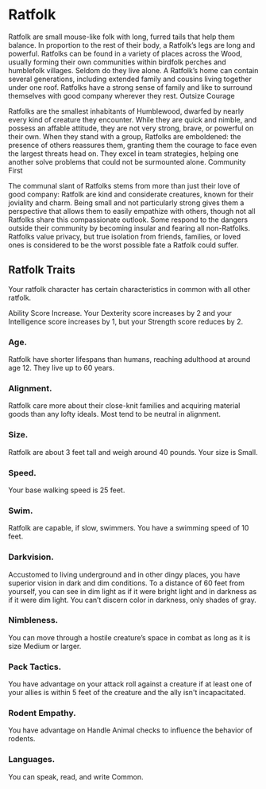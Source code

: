 # Ratfolk

Ratfolk are small mouse-like folk with long, furred tails that help them balance. In proportion to the rest of their body, a Ratfolk’s legs are long and powerful. Ratfolks can be found in a variety of places across the Wood, usually forming their own communities within birdfolk perches and humblefolk villages. Seldom do they live alone. A Ratfolk’s home can contain several generations, including extended family and cousins living together under one roof. Ratfolks have a strong sense of family and like to surround themselves with good company wherever they rest.
Outsize Courage

Ratfolks are the smallest inhabitants of Humblewood, dwarfed by nearly every kind of creature they encounter. While they are quick and nimble, and possess an affable attitude, they are not very strong, brave, or powerful on their own. When they stand with a group, Ratfolks are emboldened: the presence of others reassures them, granting them the courage to face even the largest threats head on. They excel in team strategies, helping one another solve problems that could not be surmounted alone.
Community First

The communal slant of Ratfolks stems from more than just their love of good company: Ratfolk are kind and considerate creatures, known for their joviality and charm. Being small and not particularly strong gives them a perspective that allows them to easily empathize with others, though not all Ratfolks share this compassionate outlook. Some respond to the dangers outside their community by becoming insular and fearing all non-Ratfolks. Ratfolks value privacy, but true isolation from friends, families, or loved ones is considered to be the worst possible fate a Ratfolk could suffer.

## Ratfolk Traits


Your ratfolk character has certain characteristics in common with all other ratfolk.

Ability Score Increase. Your Dexterity score increases by 2 and your Intelligence score increases by 1, but your Strength score reduces by 2.

### Age. 
 Ratfolk have shorter lifespans than humans, reaching adulthood at around age 12. They live up to 60 years.

### Alignment. 
 Ratfolk care more about their close-knit families and acquiring material goods than any lofty ideals. Most tend to be neutral in alignment.

### Size. 
 Ratfolk are about 3 feet tall and weigh around 40 pounds. Your size is Small.

### Speed. 
 Your base walking speed is 25 feet.

### Swim. 
 Ratfolk are capable, if slow, swimmers. You have a swimming speed of 10 feet.

### Darkvision. 
 Accustomed to living underground and in other dingy places, you have superior vision in dark and dim conditions. To a distance of 60 feet from yourself, you can see in dim light as if it were bright light and in darkness as if it were dim light. You can’t discern color in darkness, only shades of gray.

### Nimbleness. 
 You can move through a hostile creature’s space in combat as long as it is size Medium or larger.

### Pack Tactics. 
 You have advantage on your attack roll against a creature if at least one of your allies is within 5 feet of the creature and the ally isn't incapacitated.

### Rodent Empathy. 
 You have advantage on Handle Animal checks to influence the behavior of rodents.

### Languages. 
 You can speak, read, and write Common.
